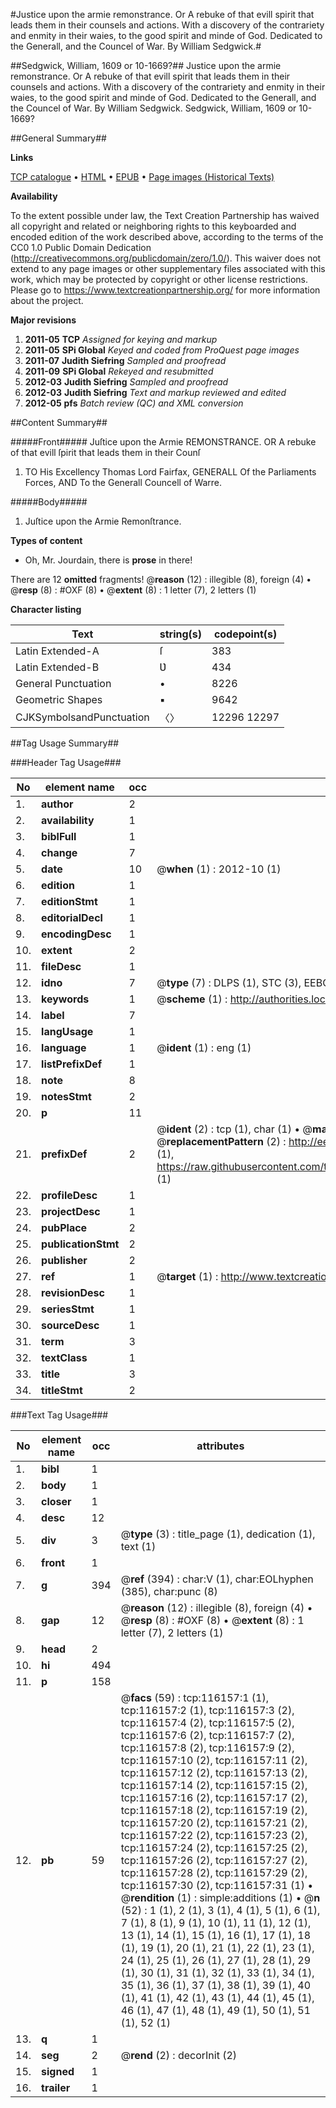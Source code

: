 #Justice upon the armie remonstrance. Or A rebuke of that evill spirit that leads them in their counsels and actions. With a discovery of the contrariety and enmity in their waies, to the good spirit and minde of God. Dedicated to the Generall, and the Councel of War. By William Sedgwick.#

##Sedgwick, William, 1609 or 10-1669?##
Justice upon the armie remonstrance. Or A rebuke of that evill spirit that leads them in their counsels and actions. With a discovery of the contrariety and enmity in their waies, to the good spirit and minde of God. Dedicated to the Generall, and the Councel of War. By William Sedgwick.
Sedgwick, William, 1609 or 10-1669?

##General Summary##

**Links**

[TCP catalogue](http://www.ota.ox.ac.uk/tcp/)  • 
[HTML](http://tei.it.ox.ac.uk/tcp/Texts-HTML/free/A92/A92861.html)  • 
[EPUB](http://tei.it.ox.ac.uk/tcp/Texts-EPUB/free/A92/A92861.epub) • 
[Page images (Historical Texts)](https://historicaltexts.jisc.ac.uk/eebo-99863939e)

**Availability**

To the extent possible under law, the Text Creation Partnership has waived all copyright and related or neighboring rights to this keyboarded and encoded edition of the work described above, according to the terms of the CC0 1.0 Public Domain Dedication (http://creativecommons.org/publicdomain/zero/1.0/). This waiver does not extend to any page images or other supplementary files associated with this work, which may be protected by copyright or other license restrictions. Please go to https://www.textcreationpartnership.org/ for more information about the project.

**Major revisions**

1. __2011-05__ __TCP__ *Assigned for keying and markup*
1. __2011-05__ __SPi Global__ *Keyed and coded from ProQuest page images*
1. __2011-07__ __Judith Siefring__ *Sampled and proofread*
1. __2011-09__ __SPi Global__ *Rekeyed and resubmitted*
1. __2012-03__ __Judith Siefring__ *Sampled and proofread*
1. __2012-03__ __Judith Siefring__ *Text and markup reviewed and edited*
1. __2012-05__ __pfs__ *Batch review (QC) and XML conversion*

##Content Summary##

#####Front#####
Juſtice upon the Armie REMONSTRANCE. OR A rebuke of that evill ſpirit that leads them in their Counſ
1. TO His Excellency Thomas Lord Fairfax, GENERALL Of the Parliaments Forces, AND To the Generall Councell of Warre.

#####Body#####

1. Juſtice upon the Armie Remonſtrance.

**Types of content**

  * Oh, Mr. Jourdain, there is **prose** in there!

There are 12 **omitted** fragments! 
 @__reason__ (12) : illegible (8), foreign (4)  •  @__resp__ (8) : #OXF (8)  •  @__extent__ (8) : 1 letter (7), 2 letters (1)

**Character listing**


|Text|string(s)|codepoint(s)|
|---|---|---|
|Latin Extended-A|ſ|383|
|Latin Extended-B|Ʋ|434|
|General Punctuation|•|8226|
|Geometric Shapes|▪|9642|
|CJKSymbolsandPunctuation|〈〉|12296 12297|

##Tag Usage Summary##

###Header Tag Usage###

|No|element name|occ|attributes|
|---|---|---|---|
|1.|__author__|2||
|2.|__availability__|1||
|3.|__biblFull__|1||
|4.|__change__|7||
|5.|__date__|10| @__when__ (1) : 2012-10 (1)|
|6.|__edition__|1||
|7.|__editionStmt__|1||
|8.|__editorialDecl__|1||
|9.|__encodingDesc__|1||
|10.|__extent__|2||
|11.|__fileDesc__|1||
|12.|__idno__|7| @__type__ (7) : DLPS (1), STC (3), EEBO-CITATION (1), PROQUEST (1), VID (1)|
|13.|__keywords__|1| @__scheme__ (1) : http://authorities.loc.gov/ (1)|
|14.|__label__|7||
|15.|__langUsage__|1||
|16.|__language__|1| @__ident__ (1) : eng (1)|
|17.|__listPrefixDef__|1||
|18.|__note__|8||
|19.|__notesStmt__|2||
|20.|__p__|11||
|21.|__prefixDef__|2| @__ident__ (2) : tcp (1), char (1)  •  @__matchPattern__ (2) : ([0-9\-]+):([0-9IVX]+) (1), (.+) (1)  •  @__replacementPattern__ (2) : http://eebo.chadwyck.com/downloadtiff?vid=$1&page=$2 (1), https://raw.githubusercontent.com/textcreationpartnership/Texts/master/tcpchars.xml#$1 (1)|
|22.|__profileDesc__|1||
|23.|__projectDesc__|1||
|24.|__pubPlace__|2||
|25.|__publicationStmt__|2||
|26.|__publisher__|2||
|27.|__ref__|1| @__target__ (1) : http://www.textcreationpartnership.org/docs/. (1)|
|28.|__revisionDesc__|1||
|29.|__seriesStmt__|1||
|30.|__sourceDesc__|1||
|31.|__term__|3||
|32.|__textClass__|1||
|33.|__title__|3||
|34.|__titleStmt__|2||


###Text Tag Usage###

|No|element name|occ|attributes|
|---|---|---|---|
|1.|__bibl__|1||
|2.|__body__|1||
|3.|__closer__|1||
|4.|__desc__|12||
|5.|__div__|3| @__type__ (3) : title_page (1), dedication (1), text (1)|
|6.|__front__|1||
|7.|__g__|394| @__ref__ (394) : char:V (1), char:EOLhyphen (385), char:punc (8)|
|8.|__gap__|12| @__reason__ (12) : illegible (8), foreign (4)  •  @__resp__ (8) : #OXF (8)  •  @__extent__ (8) : 1 letter (7), 2 letters (1)|
|9.|__head__|2||
|10.|__hi__|494||
|11.|__p__|158||
|12.|__pb__|59| @__facs__ (59) : tcp:116157:1 (1), tcp:116157:2 (1), tcp:116157:3 (2), tcp:116157:4 (2), tcp:116157:5 (2), tcp:116157:6 (2), tcp:116157:7 (2), tcp:116157:8 (2), tcp:116157:9 (2), tcp:116157:10 (2), tcp:116157:11 (2), tcp:116157:12 (2), tcp:116157:13 (2), tcp:116157:14 (2), tcp:116157:15 (2), tcp:116157:16 (2), tcp:116157:17 (2), tcp:116157:18 (2), tcp:116157:19 (2), tcp:116157:20 (2), tcp:116157:21 (2), tcp:116157:22 (2), tcp:116157:23 (2), tcp:116157:24 (2), tcp:116157:25 (2), tcp:116157:26 (2), tcp:116157:27 (2), tcp:116157:28 (2), tcp:116157:29 (2), tcp:116157:30 (2), tcp:116157:31 (1)  •  @__rendition__ (1) : simple:additions (1)  •  @__n__ (52) : 1 (1), 2 (1), 3 (1), 4 (1), 5 (1), 6 (1), 7 (1), 8 (1), 9 (1), 10 (1), 11 (1), 12 (1), 13 (1), 14 (1), 15 (1), 16 (1), 17 (1), 18 (1), 19 (1), 20 (1), 21 (1), 22 (1), 23 (1), 24 (1), 25 (1), 26 (1), 27 (1), 28 (1), 29 (1), 30 (1), 31 (1), 32 (1), 33 (1), 34 (1), 35 (1), 36 (1), 37 (1), 38 (1), 39 (1), 40 (1), 41 (1), 42 (1), 43 (1), 44 (1), 45 (1), 46 (1), 47 (1), 48 (1), 49 (1), 50 (1), 51 (1), 52 (1)|
|13.|__q__|1||
|14.|__seg__|2| @__rend__ (2) : decorInit (2)|
|15.|__signed__|1||
|16.|__trailer__|1||

